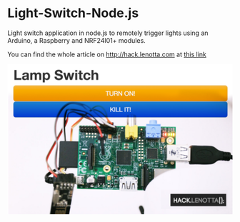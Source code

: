 Light-Switch-Node.js
====================

Light switch application in node.js to remotely trigger lights using an Arduino, a Raspberry and NRF24l01+ modules.

You can find the whole article on http://hack.lenotta.com at [this link](http://hack.lenotta.com/arduino-raspberry-pi-switching-light-with-nrf24l01/)

<a href="http://hack.lenotta.com/arduino-raspberry-pi-switching-light-with-nrf24l01/">![](.Readmepics/IMG_3733.png)</a>

